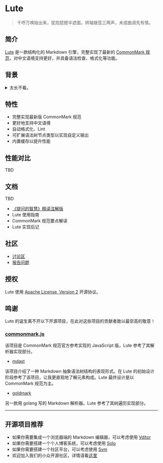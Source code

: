 # Lute

> 千呼万唤始出来，犹抱琵琶半遮面。转轴拨弦三两声，未成曲调先有情。

## 简介

[Lute](https://github.com/b3log/lute) 是一款结构化的 Markdown 引擎，完整实现了最新的 [CommonMark 规范](https://commonmark.org)，对中文语境支持更好，并具备语法检查、格式化等功能。

## 背景

<details>
<summary>太长不看。</summary>
<br>

之前我一直在使用其他 Markdown 处理器，他们或多或少都有些“瑕疵”：

* 对标准规范的支持不一致
* 对“怪异”的文本处理非常耗时，甚至挂死
* **对中文支持不够好**

Lute 的目标是构建一个结构化的 Markdown 引擎。所谓的“结构化”指的是从输入的 MD 文本构建抽象语法树，通过操作树来进行格式化、HTML 输出等。

关于如何实现一个 Markdown 处理器，网上众说纷纭。有的人说 Markdown 适合用正则解析，因为文法规则太简单；也有的人说 Markdown 可以用编译原理来处理，正则太难维护。我赞同后者，因为正则确实太难维护而且运行效率较低。
</details>

## 特性

* 完整实现最新版 CommonMark 规范
* 更好地支持中文语境
* 自动格式化、Lint 
* 可扩展语法树节点类型以实现自定义输出
* 内置缓存以提升性能

## 性能对比

TBD

## 文档

TBD

* [《提问的智慧》精读注解版](https://hacpai.com/article/1536377163156)
* Lute 使用指南
* CommonMark 规范要点解读
* Lute 实现后记

## 社区

* [讨论区](https://hacpai.com/tag/lute)
* [报告问题](https://github.com/b3log/lute/issues/new/choose)

## 授权

Lute 使用 [Apache License, Version 2](https://www.apache.org/licenses/LICENSE-2.0) 开源协议。

## 鸣谢

Lute 的诞生离不开以下开源项目，在此对这些项目的贡献者致以最崇高的敬意！

### [commonmark.js](https://github.com/commonmark/commonmark.js)

该项目是 CommonMark 规范官方参考实现的 JavaScript 版，Lute 参考了其解析器实现部分。

* [mdast](https://github.com/syntax-tree/mdast)

该项目介绍了一种 Markdown 抽象语法树结构的表现形式。在 Lute 的初始设计阶段参考了该项目，让我更直观地了解元素构成。Lute 最终设计是以 CommonMark 规范为主。

* [goldmark](https://github.com/yuin/goldmark)

另一款用 golang 写的 Markdown 解析器。Lute 参考了其树遍历实现部分。

---

## 开源项目推荐

* 如果你需要集成一个浏览器端的 Markdown 编辑器，可以考虑使用 [Vditor](https://github.com/b3log/vditor)
* 如果你需要搭建一个个人博客系统，可以考虑使用 [Solo](https://github.com/b3log/solo)
* 如果你需要搭建一个社区平台，可以考虑使用 [Sym](https://github.com/b3log/symphony)
* 欢迎加入我们的小众开源社区，详情请看[这里](https://hacpai.com/article/1463025124998)
